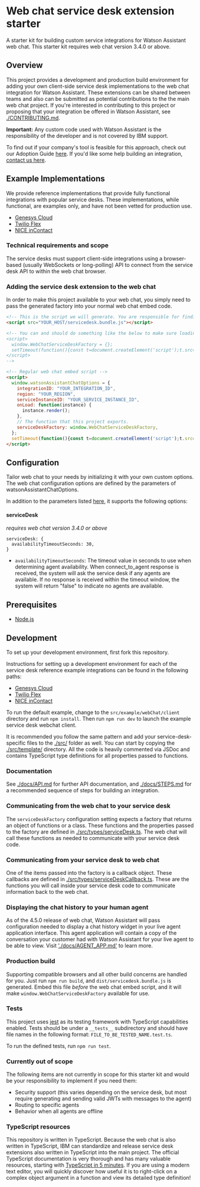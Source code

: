 # Web chat service desk extension starter

A starter kit for building custom service integrations for Watson Assistant web chat. This starter kit requires web chat version 3.4.0 or above.

## Overview

This project provides a development and production build environment for adding your own client-side service desk implementations to the web chat integration for Watson Assistant. These extensions can be shared between teams and also can be submitted as potential contributions to the the main web chat project. If you're interested in contributing to this project or proposing that your integration be offered in Watson Assistant, see [./CONTRIBUTING.md](./CONTRIBUTING.md).

**Important:** Any custom code used with Watson Assistant is the responsibility of the developer and is not covered by IBM support.

To find out if your company's tool is feasible for this approach, check out our Adoption Guide [here](./docs/ADOPTION_GUIDE.md). If you'd like some help building an integration, [contact us here](https://www.ibm.com/watson/assistant-integrations/?utm_medium=webchatbyosd).

## Example Implementations
We provide reference implementations that provide fully functional integrations with popular service desks. 
These implementations, while functional, are examples only, and have not been vetted for production use.

- [Genesys Cloud](./src/genesys/webChat/server)  
- [Twilio Flex](./src/flex/webChat/server) 
- [NICE inContact](./src/incontact/webChat/server)

### Technical requirements and scope

The service desks must support client-side integrations using a browser-based (usually WebSockets or long-polling) API to connect from the service desk API to within the web chat browser.

### Adding the service desk extension to the web chat

In order to make this project available to your web chat, you simply need to pass the generated factory into your normal web chat embed code.

```html
<!-- This is the script we will generate. You are responsible for finding a place to host it. -->
<script src="YOUR_HOST/servicedesk.bundle.js"></script>

<!-- You can and should do something like the below to make sure loading the script is non-blocking.
<script>
  window.WebChatServiceDeskFactory = {};
  setTimeout(function(){const t=document.createElement('script');t.src='YOUR_HOST/servicedesk.bundle.js';document.head.appendChild(t);});
</script>
-->

<!-- Regular web chat embed script -->
<script>
  window.watsonAssistantChatOptions = {
    integrationID: "YOUR_INTEGRATION_ID",
    region: "YOUR_REGION",
    serviceInstanceID: "YOUR_SERVICE_INSTANCE_ID",
    onLoad: function(instance) {
      instance.render();
    },
    // The function that this project exports.
    serviceDeskFactory: window.WebChatServiceDeskFactory,
  };
  setTimeout(function(){const t=document.createElement('script');t.src='https://web-chat.global.assistant.watson.appdomain.cloud/loadWatsonAssistantChat.js';document.head.appendChild(t);});
</script>
```

## Configuration
Tailor web chat to your needs by initializing it with your own custom options. The web chat configuration options are defined by the parameters of watsonAssistantChatOptions.

In addition to the parameters listed [here](https://web-chat.global.assistant.watson.cloud.ibm.com/docs.html?to=api-configuration#configurationobject), it supports the following options:

#### serviceDesk
_requires web chat version 3.4.0 or above_
```
serviceDesk: {
  availabilityTimeoutSeconds: 30,
}
```

- `availabilityTimeoutSeconds`: The timeout value in seconds to use when determining agent availability. When connect_to_agent response is received, 
the system will ask the service desk if any agents are available. If no response is received within the timeout window, the system will return 
"false" to indicate no agents are available.

## Prerequisites

- [Node.js](https://nodejs.org/en/download/)

## Development

To set up your development environment, first fork this repository. 

Instructions for setting up a development environment for each of the service desk reference example integrations can be found in the following paths:
- [Genesys Cloud](./src/genesys/webChat/server)  
- [Twilio Flex](./src/flex/webChat/server) 
- [NICE inContact](./src/incontact/webChat/server)

To run the default example, change to the `src/example/webChat/client` directory and run `npm install`. Then run `npm run dev` to launch the example service desk webchat client.

It is recommended you follow the same pattern and add your service-desk-specific files to the [./src/](./src/) folder as well. You can start by copying the [./src/template/](./src/template) directory. All the code is heavily commented via JSDoc and contains TypeScript type definitions for all properties passed to functions.

### Documentation

See [./docs/API.md](./docs/API.md) for further API documentation, and [./docs/STEPS.md](./docs/STEPS.md) for a recommended sequence of steps for building an integration.  

### Communicating from the web chat to your service desk

The `serviceDeskFactory` configuration setting expects a factory that returns an object of functions or a class. These functions and the properties passed to the factory are defined in [./src/types/serviceDesk.ts](./src/types/serviceDesk.ts). The web chat will call these functions as needed to communicate with your service desk code.

### Communicating from your service desk to web chat

One of the items passed into the factory is a callback object. These callbacks are defined in [./src/types/serviceDeskCallback.ts](./src/types/serviceDeskCallback.ts). These are the functions you will call inside your service desk code to communicate information back to the web chat.

### Displaying the chat history to your human agent

As of the 4.5.0 release of web chat, Watson Assistant will pass configuration needed to display a chat history widget in your live agent application interface. This agent application will contain a copy of the conversation your customer had with Watson Assistant for your live agent to be able to view. Visit ['./docs/AGENT_APP.md'](./docs/AGENT_APP.md) to learn more.

### Production build

Supporting compatible browsers and all other build concerns are handled for you. Just run `npm run build`, and `dist/servicedesk.bundle.js` is generated. Embed this file *before* the web chat embed script, and it will make `window.WebChatServiceDeskFactory` available for use.

### Tests

This project uses [jest](https://jestjs.io/) as its testing framework with TypeScript capabilities enabled. Tests should be under a `__tests__` subdirectory and should have file names in the following format: `FILE_TO_BE_TESTED_NAME.test.ts`.

To run the defined tests, run `npm run test`.

### Currently out of scope

The following items are not currently in scope for this starter kit and would be your responsibility to implement if you need them:

- Security support (this varies depending on the service desk, but most require generating and sending valid JWTs with messages to the agent)
- Routing to specific agents
- Behavior when all agents are offline

### TypeScript resources

This repository is written in TypeScript. Because the web chat is also written in TypeScript, IBM can standardize and release service desk extensions also written in TypeScript into the main project. The official TypeScript documentation is very thorough and has many valuable resources, starting with [TypeScript in 5 minutes](https://www.typescriptlang.org/docs/handbook/typescript-in-5-minutes.html). If you are using a modern text editor, you will quickly discover how useful it is to right-click on a complex object argument in a function and view its detailed type definition!
